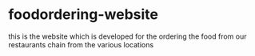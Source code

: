 # foodordering-website
this is the website which is developed for the ordering the food from our restaurants chain from the various locations

